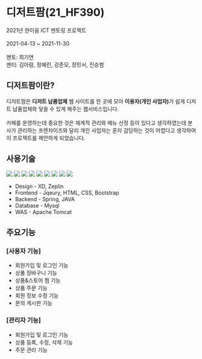 # <b>디저트팜(21_HF390)</b>
2021년 한이음 ICT 멘토링 프로젝트<br><br>
2021-04-13 ~ 2021-11-30<br><br>
멘토: 최기연<br>
멘티: 김아람, 정혜린, 강준모, 장민서, 진승범

## <b>디저트팜이란?</b>
디저트팜은 <b>디저트 납품업체</b> 웹 사이트를 한 곳에 모아 <b>이용자(개인 사업자)</b>가 쉽게 디저트 납품업체와 닿을 수 있게 해주는 웹서비스입니다. 
<br><br>
카페를 운영하는데 중요한 것은 체계적 관리와 메뉴 선정 등이 있다고 생각하였는데 본사가 관리하는 프렌차이즈와 달리 개인 사업자는 혼자 감당하는 것이 어렵다고 생각하여 이 프로젝트를 제안하게 되었습니다.

## <b>사용기술</b>
<span><img src="https://img.shields.io/badge/JAVA-007396?style=for-the-badge&logo=JAVA&logoColor=White">
<img src="https://img.shields.io/badge/Spring-6DB33F?style=for-the-badge&logo=Spring&logoColor=white">
<img src="https://img.shields.io/badge/MySQL-4479A1?style=for-the-badge&logo=MySQL&logoColor=white">
<img src="https://img.shields.io/badge/html-E34F26?style=for-the-badge&logo=html5&logoColor=white"> 
<img src="https://img.shields.io/badge/css-1572B6?style=for-the-badge&logo=css3&logoColor=white">
<img src="https://img.shields.io/badge/jQuery-0769AD?style=for-the-badge&logo=Jquery&logoColor=White">
<img src="https://img.shields.io/badge/bootstrap-7952B3?style=for-the-badge&logo=bootstrap&logoColor=white"> 
<img src="https://img.shields.io/badge/apache tomcat-F8DC75?style=for-the-badge&logo=apachetomcat&logoColor=white">
<img src="https://img.shields.io/badge/github-181717?style=for-the-badge&logo=github&logoColor=white"></span>

- Design - XD, Zeplin
- Frontend - Jqeury, HTML, CSS, Bootstrap 
- Backend - Spring, JAVA
- Database - Mysql
- WAS - Apache Tomcat

## <b>주요기능</b>

### [사용자 기능]
- 회원가입 및 로그인 기능
- 상품 장바구니 기능
- 상품&스토어 찜 기능
- 상품 주문 기능
- 회원 정보 수정 기능
- 문의 게시판 기능

### [관리자 기능]
- 회원가입 및 로그인 기능
- 상품 등록, 수정, 삭제 기능
- 주문 관리 기능
